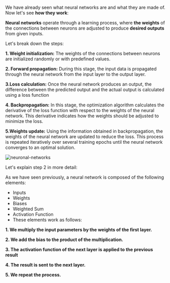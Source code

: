 
We have already seen what neural networks are and what they are made of. Now let's see **how they work**:

**Neural networks** operate through a learning process, where **the weights** of the connections between neurons are adjusted to produce **desired outputs** from given inputs.

Let's break down the steps:

**1. Weight initialization:** The weights of the connections between neurons are initialized randomly or with predefined values.

**2. Forward propagation:** During this stage, the input data is propagated through the neural network from the input layer to the output layer.

**3.Loss calculation:** Once the neural network produces an output, the difference between the predicted output and the actual output is calculated using a loss function

**4. Backpropagation:** In this stage, the optimization algorithm calculates the derivative of the loss function with respect to the weights of the neural network. This derivative indicates how the weights should be adjusted to minimize the loss.

**5.Weights update:** Using the information obtained in backpropagation, the weights of the neural network are updated to reduce the loss. This process is repeated iteratively over several training epochs until the neural network converges to an optimal solution.

![neuronal-networks](https://github.com/ManuelMorenoNeria/NeuralNetworks/assets/114908218/8920a051-1826-4185-a2eb-27cf05ccbb6a)


Let's explain step 2 in more detail:

As we have seen previously, a neural network is composed of the following elements:

- Inputs
- Weights
- Biases
- Weighted Sum
- Activation Function
- These elements work as follows:

**1. We multiply the input parameters by the weights of the first layer.**

**2. We add the bias to the product of the multiplication.**

**3. The activation function of the next layer is applied to the previous result**

**4. The result is sent to the next layer.**

**5. We repeat the process.**
